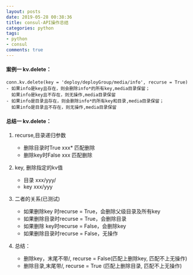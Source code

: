 ```yaml
---
layout: posts
date: 2019-05-28 00:38:36
title: consul-API操作总结
categories: python
tags: 
- python
- consul
comments: true
---
```




#### 案例一 kv.delete：
    conn.kv.delete(key = 'deploy/deployGroup/media/info', recurse = True)
    - 如果info是key且存在，则会删除info*的所有key,media目录保留；
      如果info是key且不存在，则无操作,media目录保留
    - 如果info是目录且存在，则会删除info*的所有key和目录,media目录保留；
      如果info是目录且不存在，则无操作,media目录保留

#### 总结一 kv.delete：
1. recurse,目录递归参数
   - 删除目录时True  xxx*  匹配删除
   - 删除key时False  xxx   匹配删除
      
2. key, 删除指定的kv值
   - 目录 xxx/yyy/
   - key  xxx/yyy

3. 二者的关系(已测试)
   - 如果删除key 时recurse = True，会删除父级目录及所有key
   - 如果删除目录时recurse = True，会删除目录
   - 如果删除 key时recurse = False，会删除key
   - 如果删除目录时recurse = False，无操作
      
4. 总结：
   - 删除key，末尾不带/, recurse = False(匹配上删除key,  匹配不上无操作)
   - 删除目录,末尾带/,   recurse = True (匹配上删除目录, 匹配不上无操作)
    
    
    
    
